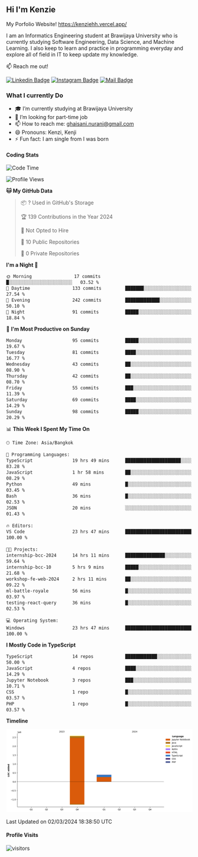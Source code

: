 ## Hi I'm Kenzie

My Porfolio Website!
https://kenziehh.vercel.app/

I am an Informatics Engineering student at Brawijaya University who is currently studying Software Engineering, Data Science, and Machine Learning. I also keep to learn and practice in programming everyday and explore all of field in IT to keep update my knowledge.

:mailbox: Reach me out!

[![Linkedin Badge](https://img.shields.io/badge/-Kenzie_Taqiyassar-0e76a8?style=flat&labelColor=0e76a8&logo=linkedin&logoColor=white)](https://www.linkedin.com/in/kenzie-taqiyassar-37458b1aa/) 
[![Instagram Badge](https://img.shields.io/badge/-@__kenziehh_-e84393?style=flat&labelColor=e84393&logo=instagram&logoColor=white)](https://www.instagram.com/_kenziehh/) 
[![Mail Badge](https://img.shields.io/badge/-ghaisani.nurani-c0392b?style=flat&labelColor=c0392b&logo=gmail&logoColor=white)](mailto:ghaisani.nurani@gmail.com)

### What I currently Do

- 🎓 I’m currently studying at Brawijaya University
- 💼 I’m looking for part-time job
- 📫 How to reach me: ghaisani.nurani@gmail.com
- 😄 Pronouns: Kenzi, Kenji
- ⚡ Fun fact: I am single from I was born

#### Coding Stats
<!--START_SECTION:waka-->
![Code Time](http://img.shields.io/badge/Code%20Time-233%20hrs%2016%20mins-blue)

![Profile Views](http://img.shields.io/badge/Profile%20Views-1-blue)

**🐱 My GitHub Data** 

> 📦 ? Used in GitHub's Storage 
 > 
> 🏆 139 Contributions in the Year 2024
 > 
> 🚫 Not Opted to Hire
 > 
> 📜 10 Public Repositories 
 > 
> 🔑 0 Private Repositories 
 > 
**I'm a Night 🦉** 

```text
🌞 Morning                17 commits          █░░░░░░░░░░░░░░░░░░░░░░░░   03.52 % 
🌆 Daytime                133 commits         ███████░░░░░░░░░░░░░░░░░░   27.54 % 
🌃 Evening                242 commits         █████████████░░░░░░░░░░░░   50.10 % 
🌙 Night                  91 commits          █████░░░░░░░░░░░░░░░░░░░░   18.84 % 
```
📅 **I'm Most Productive on Sunday** 

```text
Monday                   95 commits          █████░░░░░░░░░░░░░░░░░░░░   19.67 % 
Tuesday                  81 commits          ████░░░░░░░░░░░░░░░░░░░░░   16.77 % 
Wednesday                43 commits          ██░░░░░░░░░░░░░░░░░░░░░░░   08.90 % 
Thursday                 42 commits          ██░░░░░░░░░░░░░░░░░░░░░░░   08.70 % 
Friday                   55 commits          ███░░░░░░░░░░░░░░░░░░░░░░   11.39 % 
Saturday                 69 commits          ████░░░░░░░░░░░░░░░░░░░░░   14.29 % 
Sunday                   98 commits          █████░░░░░░░░░░░░░░░░░░░░   20.29 % 
```


📊 **This Week I Spent My Time On** 

```text
🕑︎ Time Zone: Asia/Bangkok

💬 Programming Languages: 
TypeScript               19 hrs 49 mins      █████████████████████░░░░   83.28 % 
JavaScript               1 hr 58 mins        ██░░░░░░░░░░░░░░░░░░░░░░░   08.29 % 
Python                   49 mins             █░░░░░░░░░░░░░░░░░░░░░░░░   03.45 % 
Bash                     36 mins             █░░░░░░░░░░░░░░░░░░░░░░░░   02.53 % 
JSON                     20 mins             ░░░░░░░░░░░░░░░░░░░░░░░░░   01.43 % 

🔥 Editors: 
VS Code                  23 hrs 47 mins      █████████████████████████   100.00 % 

🐱‍💻 Projects: 
internship-bcc-2024      14 hrs 11 mins      ███████████████░░░░░░░░░░   59.64 % 
internship-bcc-10        5 hrs 9 mins        █████░░░░░░░░░░░░░░░░░░░░   21.68 % 
workshop-fe-web-2024     2 hrs 11 mins       ██░░░░░░░░░░░░░░░░░░░░░░░   09.22 % 
ml-battle-royale         56 mins             █░░░░░░░░░░░░░░░░░░░░░░░░   03.97 % 
testing-react-query      36 mins             █░░░░░░░░░░░░░░░░░░░░░░░░   02.53 % 

💻 Operating System: 
Windows                  23 hrs 47 mins      █████████████████████████   100.00 % 
```

**I Mostly Code in TypeScript** 

```text
TypeScript               14 repos            ████████████░░░░░░░░░░░░░   50.00 % 
JavaScript               4 repos             ████░░░░░░░░░░░░░░░░░░░░░   14.29 % 
Jupyter Notebook         3 repos             ███░░░░░░░░░░░░░░░░░░░░░░   10.71 % 
CSS                      1 repo              █░░░░░░░░░░░░░░░░░░░░░░░░   03.57 % 
PHP                      1 repo              █░░░░░░░░░░░░░░░░░░░░░░░░   03.57 % 
```



**Timeline**

![Lines of Code chart](https://raw.githubusercontent.com/kenziehh/kenziehh/master/assets/bar_graph.png)


 Last Updated on 02/03/2024 18:38:50 UTC
<!--END_SECTION:waka-->


#### Profile Visits

![visitors](https://visitor-badge.glitch.me/badge?page_id=kenziehh.kenziehh)





